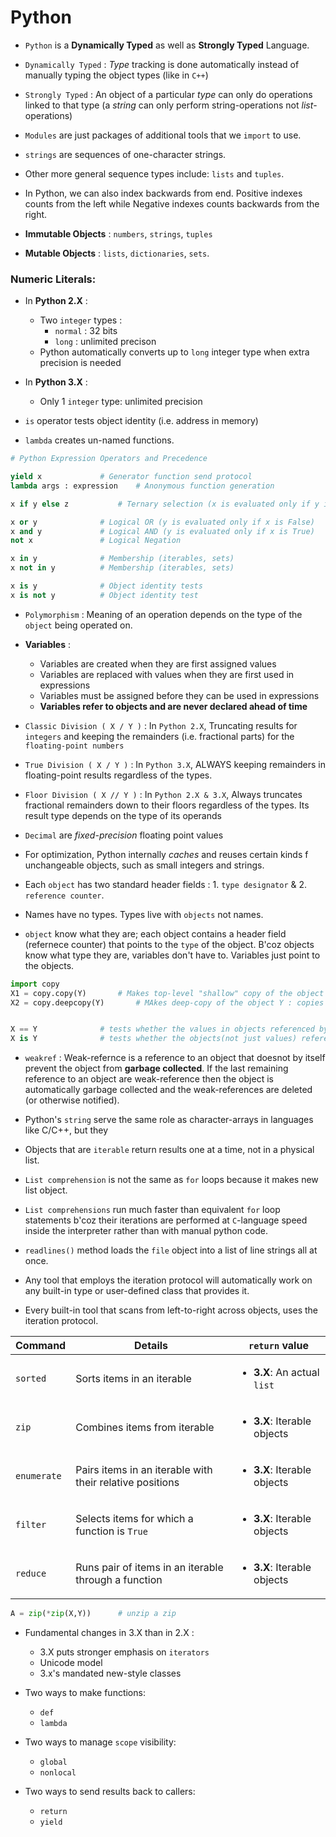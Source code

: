 # Python

* `Python` is a **Dynamically Typed** as well as **Strongly Typed** Language.

* `Dynamically Typed` : *Type* tracking is done automatically instead of manually typing the object types (like in `C++`)

* `Strongly Typed` : An object of a particular *type* can only do operations linked to that type (a *string* can only perform string-operations not *list*-operations)

* `Modules` are just packages of additional tools that we `import` to use.

* `strings` are sequences of one-character strings.

* Other more general sequence types include: `lists` and `tuples`.

* In Python, we can also index backwards from end. Positive indexes counts from the left while Negative indexes counts backwards from the right.

* **Immutable Objects** : `numbers`, `strings`, `tuples`

* **Mutable Objects** : `lists`, `dictionaries`, `sets`.

### Numeric Literals:

* In **Python 2.X** :
	* Two `integer` types : 
		* `normal`	: 32 bits
		* `long`	: unlimited precison
	* Python automatically converts up to `long` integer type when extra precision is needed

* In **Python 3.X** : 
	* Only 1 `integer` type: unlimited precision

* `is` operator tests object identity (i.e. address in memory)

* `lambda` creates un-named functions.

```python
# Python Expression Operators and Precedence

yield x 			# Generator function send protocol
lambda args : expression 	# Anonymous function generation

x if y else z			# Ternary selection (x is evaluated only if y is True)

x or y 				# Logical OR (y is evaluated only if x is False)
x and y 			# Logical AND (y is evaluated only if x is True)
not x 				# Logical Negation

x in y 				# Membership (iterables, sets)
x not in y 			# Membership (iterables, sets)

x is y 				# Object identity tests
x is not y 			# Object identity test

```

* `Polymorphism` : Meaning of an operation depends on the type of the `object` being operated on.

* **Variables** : 
	* Variables are created when they are first assigned values
	* Variables are replaced with values when they are first used in expressions
	* Variables must be assigned before they can be used in expressions
	* **Variables refer to objects and are never declared ahead of time**

* `Classic Division ( X / Y )` : In `Python 2.X`, Truncating results for `integers` and keeping the remainders (i.e. fractional parts) for the `floating-point numbers`

* `True Division ( X / Y )` : In `Python 3.X`, ALWAYS keeping remainders in floating-point results regardless of the types.

* `Floor Division ( X // Y )` : In `Python 2.X & 3.X`, Always truncates fractional remainders down to their floors regardless of the types. Its result type depends on the type of its operands

* `Decimal` are _fixed-precision_ floating point values

* For optimization, Python internally _caches_ and reuses certain kinds f unchangeable objects, such as small integers and strings.

* Each `object` has two standard header fields : 1. `type designator` & 2. `reference counter`.

* Names have no types. Types live with `objects` not names.

* `object` know what they are; each object contains a header field (refernece counter) that points to the `type` of the object. B'coz objects know what type they are, variables don't have to. Variables just point to the objects.

```python
import copy
X1 = copy.copy(Y)		# Makes top-level "shallow" copy of the object Y
X2 = copy.deepcopy(Y)		# MAkes deep-copy of the object Y : copies all nested parts


X == Y 				# tests whether the values in objects referenced by X, Y are same or not
X is Y 				# tests whether the objects(not just values) referenced by X, Y are same or not

```

* `weakref` : Weak-refernce is a reference to an object that doesnot by itself prevent the object from **garbage collected**. If the last remaining reference to an object are weak-reference then the object is automatically garbage collected and the weak-references are deleted (or otherwise notified).

* Python's `string` serve the same role as character-arrays in languages like C/C++, but they 

* Objects that are `iterable` return results one at a time, not in a physical list.

* `List comprehension` is not the same as `for` loops because it makes new list object.

* `List comprehensions` run much faster than equivalent `for` loop statements b'coz their iterations are performed at `C`-language speed inside the interpreter rather than with manual python code.

* `readlines()` method loads the `file` object into a list of line strings all at once.

* Any tool that employs the iteration protocol will automatically work on any built-in type or user-defined class that provides it.

* Every built-in tool that scans from left-to-right across objects, uses the iteration protocol.

| Command | Details | `return` value |
|--- | --- | --- |
| `sorted` | Sorts items in an iterable | <ul><li>**3.X**: An actual `list` </li></ul>
| `zip` | Combines items from iterable | <ul><li>**3.X**: Iterable objects </li></ul>
| `enumerate` | Pairs items in an iterable with their relative positions | <ul><li>**3.X**: Iterable objects </li></ul>
| `filter` | Selects items for which a function is `True` | <ul><li>**3.X**: Iterable objects </li></ul>
| `reduce` | Runs pair of items in an iterable through a function | <ul><li>**3.X**: Iterable objects </li></ul>

```python
A = zip(*zip(X,Y))		# unzip a zip
```

* Fundamental changes in 3.X than in 2.X :
	* 3.X puts stronger emphasis on `iterators`
	* Unicode model
	* 3.x's mandated new-style classes

* Two ways to make functions:
	* `def`
	* `lambda`

* Two ways to manage `scope` visibility:
	* `global`
	* `nonlocal`

* Two ways to send results back to callers:
	* `return`
	* `yield`



